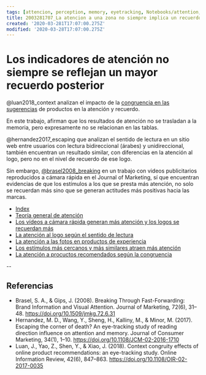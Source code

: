 ```yaml
---
tags: [attencion, perception, memory, eyetracking, Notebooks/attention, Notebooks/perception]
title: 2003281707_La atencion a una zona no siempre implica un recuerdo mayor
created: '2020-03-281T17:07:00.275Z'
modified: '2020-03-28T17:07:00.275Z'
---
```


# Los indicadores de atención no siempre se reflejan un mayor recuerdo posterior

@luan2018_context analizan el impacto de la [congruencia en las sugerencias](2003281654_atencion_recomendaciones_congruencia_productos.md) de productos en la atención y recuerdo.

En este trabajo, afirman que los resultados de atención no se trasladan a la memoria, pero expresamente no se relacionan en las tablas. 

@hernandez2017_escaping que analizan el sentido de lectura en un sitio web entre usuarios con lectura bidireccional (árabes) y unidireccional, también encuentran un resultado similar, con diferencias en la atención al logo, pero no en el nivel de recuerdo de ese logo.

Sin embargo, [@brasel2008_breaking](2004031202_atencion_videos_velocidad_reproduccion.md) en un trabajo con videos publicitarios reproducidos a cámara rápida en el Journal of Marketing, sí que encuentran evidencias de que los estímulos a los que se presta más atención, no solo se recuerdan más sino que se generan actitudes más positivas hacia las marcas.

- [Index](_2003101705_index.md)
- [Teoría general de atención](2003161131_unificacion_percepcion_ecologia_construccion.md)
- [Los vídeos a cámara rápida generan más atención y los logos se recuerdan más](2004031202_atencion_videos_velocidad_reproduccion.md)
- [La atención al logo según el sentido de lectura](2003230733_sentidodelectura_atenciónweb.md)
- [La atención a las fotos en productos de experiencia](2003210809_atencionfotos_productosexperiencia.md)
- [Los estímulos más cercanos y más similares atraen más atención](2003260716_estimulosproximosysimilares_atencion.md)
- [La atención a procuctos recomendados según la congruencia](2003281654_atencion_recomendaciones_congruencia_productos.md)



--
## Referencias
- Brasel, S. A., & Gips, J. (2008). Breaking Through Fast-Forwarding: Brand Information and Visual Attention. Journal of Marketing, 72(6), 31–48. https://doi.org/10.1509/jmkg.72.6.31
- Hernandez, M. D., Wang, Y., Sheng, H., Kalliny, M., & Minor, M. (2017). Escaping the corner of death? An eye-tracking study of reading direction influence on attention and memory. Journal of Consumer Marketing, 34(1), 1–10. https://doi.org/10.1108/JCM-02-2016-1710
- Luan, J., Yao, Z., Shen, Y., & Xiao, J. (2018). Context congruity effects of online product recommendations: an eye-tracking study. Online Information Review, 42(6), 847–863. https://doi.org/10.1108/OIR-02-2017-0035

